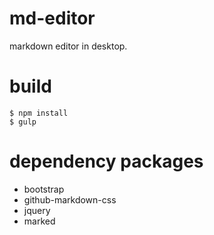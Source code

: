 # md-editor
markdown editor in desktop. 

# build

```
$ npm install
$ gulp
```

# dependency packages
* bootstrap
* github-markdown-css
* jquery
* marked
